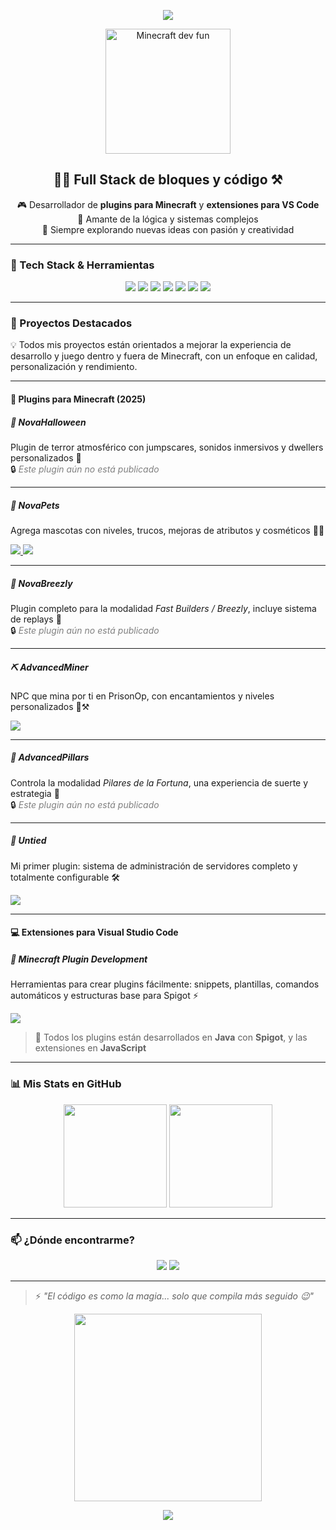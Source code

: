 <!-- Banner animado arriba -->
<p align="center">
   <img src="https://capsule-render.vercel.app/api?type=waving&color=gradient&height=200&section=header&text=¡Hola,%20soy%20Gabo!&fontSize=40&fontAlignY=35&desc=Desarrollador%20de%20plugins%20Minecraft&descAlignY=60&descAlign=50" />
 </p>

<!-- GIF divertido de bienvenida -->
<p align="center">
  <img src="https://media.giphy.com/media/l3vQXqqpTajfT2JDo/giphy.gif" width="200" alt="Minecraft dev fun" />
</p>

<!-- Presentación -->
<h2 align="center">👨‍💻 Full Stack de bloques y código ⚒️</h2>

<p align="center">
  🎮 Desarrollador de <strong>plugins para Minecraft</strong> y <strong>extensiones para VS Code</strong><br/>
  🧩 Amante de la lógica y sistemas complejos<br/>
  🚀 Siempre explorando nuevas ideas con pasión y creatividad
</p>

---

### 🧰 Tech Stack & Herramientas

<p align="center">
  <img src="https://img.shields.io/badge/Java-%23ED8B00.svg?style=for-the-badge&logo=java&logoColor=white" />
  <img src="https://img.shields.io/badge/Spigot-FFA500?style=for-the-badge&logo=spigotmc&logoColor=white" />
  <img src="https://img.shields.io/badge/Minecraft-62B47A?style=for-the-badge&logo=minecraft&logoColor=white" />
  <img src="https://img.shields.io/badge/Python-3776AB?style=for-the-badge&logo=python&logoColor=white" />
  <img src="https://img.shields.io/badge/JavaScript-F7DF1E?style=for-the-badge&logo=javascript&logoColor=black" />
  <img src="https://img.shields.io/badge/VS%20Code-007ACC?style=for-the-badge&logo=visual-studio-code&logoColor=white" />
  <img src="https://img.shields.io/badge/Git-F05032?style=for-the-badge&logo=git&logoColor=white" />
</p>

---

### 🧪 Proyectos Destacados

💡 Todos mis proyectos están orientados a mejorar la experiencia de desarrollo y juego dentro y fuera de Minecraft, con un enfoque en calidad, personalización y rendimiento.

---

#### 🧩 Plugins para Minecraft (2025)

##### 👻 NovaHalloween  
Plugin de terror atmosférico con jumpscares, sonidos inmersivos y dwellers personalizados 🎃  
🔒 <span style="color: gray;"><em>Este plugin aún no está publicado</em></span>

---

##### 🐾 NovaPets  
Agrega mascotas con niveles, trucos, mejoras de atributos y cosméticos 🐶✨

<a href="https://polymart.org/product/7208/novapets" target="_blank">
  <img src="https://img.shields.io/badge/Descargar%20en-PolyMart-orange?style=for-the-badge&logo=polymart&logoColor=white" />
</a>

<a href="https://builtbybit.com/resources/novapets.60216/" target="_blank">
  <img src="https://img.shields.io/badge/Descargar%20en-BuiltByBit-orange?style=for-the-badge&logo=builtbybit&logoColor=white" />
</a>

---

##### 🧱 NovaBreezly  
Plugin completo para la modalidad *Fast Builders / Breezly*, incluye sistema de replays 🎥  
🔒 <span style="color: gray;"><em>Este plugin aún no está publicado</em></span>

---

##### ⛏️ AdvancedMiner  
NPC que mina por ti en PrisonOp, con encantamientos y niveles personalizados 🔧⚒️

<a href="https://builtbybit.com/resources/advancedminer-miner-plugin.47789/" target="_blank">
  <img src="https://img.shields.io/badge/Descargar%20en-SpigotMC-orange?style=for-the-badge&logo=spigotmc&logoColor=white" />
</a>

---

##### 🗿 AdvancedPillars  
Controla la modalidad *Pilares de la Fortuna*, una experiencia de suerte y estrategia 🎲  
🔒 <span style="color: gray;"><em>Este plugin aún no está publicado</em></span>

---

##### 🧪 Untied  
Mi primer plugin: sistema de administración de servidores completo y totalmente configurable 🛠️

<a href="https://www.spigotmc.org/resources/untied-staff-plugin.115459/" target="_blank">
  <img src="https://img.shields.io/badge/Descargar%20en-SpigotMC-orange?style=for-the-badge&logo=spigotmc&logoColor=white" />
</a>

---

#### 💻 Extensiones para Visual Studio Code

##### 🧱 Minecraft Plugin Development  
Herramientas para crear plugins fácilmente: snippets, plantillas, comandos automáticos y estructuras base para Spigot ⚡

<a href="https://marketplace.visualstudio.com/items?itemName=Gabodev.minecraft-plugin-development" target="_blank">
  <img src="https://img.shields.io/badge/Disponible%20en-VS%20Code%20Marketplace-007ACC?style=for-the-badge&logo=visual-studio-code&logoColor=white" />
</a>



> 🤖 Todos los plugins están desarrollados en **Java** con **Spigot**, y las extensiones en **JavaScript**

---

### 📊 Mis Stats en GitHub

<p align="center">
  <img src="https://github-readme-stats.vercel.app/api?username=MiniGabo&show_icons=true&theme=radical&hide_title=true" height="165">
  <img src="https://github-readme-stats.vercel.app/api/top-langs/?username=MiniGabo&layout=compact&theme=radical&hide_title=true" height="165">
</p>

---

### 📫 ¿Dónde encontrarme?

<p align="center">
  <a href="https://discord.com/users/753439327668666390"><img src="https://img.shields.io/badge/Discord-%237289DA.svg?style=for-the-badge&logo=discord&logoColor=white" /></a>
  <a href="mailto:gaboagmi4@gmail.com"><img src="https://img.shields.io/badge/Email-%23D14836.svg?style=for-the-badge&logo=gmail&logoColor=white" /></a>
</p>

---

> ⚡ *"El código es como la magia... solo que compila más seguido 😉"*

<p align="center">
  <img src="https://media.giphy.com/media/iIqmM5tTjmpOB9mpbn/giphy.gif" width="300"/>
</p>

<!-- Footer decorativo -->
<p align="center">
  <img src="https://capsule-render.vercel.app/api?type=waving&color=gradient&height=120&section=footer"/>
</p>




